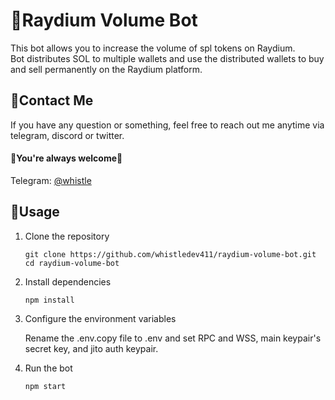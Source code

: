 # 🤖Raydium Volume Bot

This bot allows you to increase the volume of spl tokens on Raydium.
<br />
Bot distributes SOL to multiple wallets and use the distributed wallets to buy and sell permanently on the Raydium platform.

## 💬Contact Me

If you have any question or something, feel free to reach out me anytime via telegram, discord or twitter.
<br>
#### 🌹You're always welcome🌹

Telegram: [@whistle](https://t.me/devbeast5775) <br>


## 👀Usage
1. Clone the repository

    ```
    git clone https://github.com/whistledev411/raydium-volume-bot.git
    cd raydium-volume-bot
    ```
2. Install dependencies

    ```
    npm install
    ```
3. Configure the environment variables

    Rename the .env.copy file to .env and set RPC and WSS, main keypair's secret key, and jito auth keypair.

4. Run the bot

    ```
    npm start
    ```
